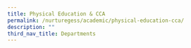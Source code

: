 ```yaml
---
title: Physical Education & CCA
permalink: /nurturegess/academic/physical-education-cca/
description: ""
third_nav_title: Departments
---
```

